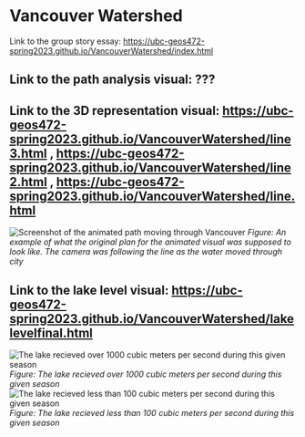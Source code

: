 # Vancouver Watershed
Link to the group story essay: https://ubc-geos472-spring2023.github.io/VancouverWatershed/index.html

## Link to the path analysis visual: ???

## Link to the 3D representation visual: https://ubc-geos472-spring2023.github.io/VancouverWatershed/line3.html , https://ubc-geos472-spring2023.github.io/VancouverWatershed/line2.html , https://ubc-geos472-spring2023.github.io/VancouverWatershed/line.html

![Screenshot of the animated path moving through Vancouver](https://ubc-geos472-spring2023.github.io/VancouverWatershed/animation.png)
*Figure: An example of what the original plan for the animated visual was supposed to look like. The camera was following the line as the water moved through city*

## Link to the lake level visual: https://ubc-geos472-spring2023.github.io/VancouverWatershed/lakelevelfinal.html

![The lake recieved over 1000 cubic meters per second during this given season](https://ubc-geos472-spring2023.github.io/VancouverWatershed/bluevisual.png)
*Figure: The lake recieved over 1000 cubic meters per second during this given season*
![The lake recieved less than 100 cubic meters per second during this given season](https://ubc-geos472-spring2023.github.io/VancouverWatershed/redvisual.png)
*Figure: The lake recieved less than 100 cubic meters per second during this given season*
